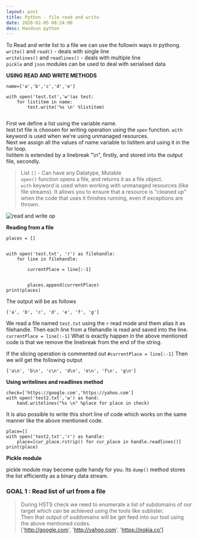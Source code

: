 ```yaml
---
layout: post
title: Python - file read and write
date: 2020-02-05 08:24:00
desc: Handson python
---
```


To Read and write list to a file we can use the followin ways in pythong.  
`write()` and `read()` - deals with single line  
`writelines()` and `readlines()` - deals with multiple line  
`pickle` and `json` modules can be used to deal with serialised data  


**USING READ AND WRITE METHODS**  

```
name=['a','b','c','d','e']

with open('test.txt','w')as test:
    for listitem in name:
        test.write('%s \n' %listitem)
        
```

First we define a list using the variable name.  
test.txt file is choosen for writing operation using the `open` function. `with` keyword is used when we're using unmanaged resources.   
Next we assign all the values of name variable to listitem and using it in the for loop.  
listitem is extended by a linebreak "\n", firstly, and stored into the output file, secondly.  

> List `[]` - Can have any Datatype, Mutable  
`open()` function opens a file, and returns it as a file object.  
`with` keyword is used when working with unmanaged resources (like file streams). It allows you to ensure that a resource is "cleaned up" when the code that uses it finishes running, even if exceptions are thrown.  

![read and write op](https://user-images.githubusercontent.com/17383454/73807185-9a525980-47f1-11ea-8f7e-4dcdf4455928.png)

**Reading from a file**

```
places = []


with open('test.txt', 'r') as filehandle:
    for line in filehandle:
        
        currentPlace = line[:-1]

        
        places.append(currentPlace)
print(places)
```

The output will be as follows  

``` ['a', 'b', 'c', 'd', 'e', 'f', 'g'] ```



We read a file named `test.txt` using the `r` read mode and them alias it as filehandle. Then each line from a filehandle is read and saved into the line.  
``` currentPlace = line[:-1] ```
What is exactly happen in the above mentioned code is that we remove the linebreak from the end of the string.  

If the slicing operation is commented out ``` #currentPlace = line[:-1] ```
Then we will get the following output  

```['a\n', 'b\n', 'c\n', 'd\n', 'e\n', 'f\n', 'g\n']```



**Using writelines and readlines method**

```
check=['https://google.com','https://yahoo.com']
with open('test2.txt','w') as hand:
    hand.writelines("%s \n" %place for place in check)
```

It is also possible to write this short line of code which works on the same manner like the above mentioned code.  

```
place=[]
with open('test2.txt','r') as handle:
    place=[cur_place.rstrip() for cur_place in handle.readlines()]
print(place)    
```
   

**Pickle module**

 pickle module may become quite handy for you. Its `dump()` method stores the list efficiently as a binary data stream.  
 





### GOAL 1 : Read list of url from a file

> During HSTS check we need to enumerate a list of subdomains of our target which can be achieved using the tools like sublister.  
Then that output of suddomains will be get feed into our tool using the above mentioned codes.   
['http://google.com', 'http://yahoo.com', 'https://nokia.co']  




